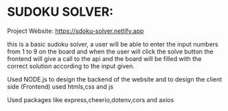 # SUDOKU SOLVER:

Project Website: https://sdoku-solver.netlify.app

this is a basic sudoku solver, a user will be able to enter the input 
numbers from 1 to 9 on the board and when the user will click the solve button
the frontend will give a call to the api and the board will be filled with the 
correct solution according to the input given.

Used NODE.js to design the backend of the website and 
to design the client side (Frontend) used htmls,css and js

Used packages like express,cheerio,dotenv,cors and axios

